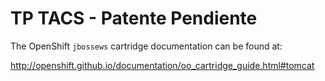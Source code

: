 TP TACS - Patente Pendiente
===========================

The OpenShift `jbossews` cartridge documentation can be found at:

http://openshift.github.io/documentation/oo_cartridge_guide.html#tomcat
